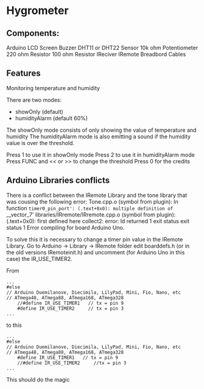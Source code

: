 # Hygrometer

## Components:
Arduino 
LCD Screen
Buzzer
DHT11 or DHT22 Sensor
10k ohm Potentiometer
220 ohm Resistor
100 ohm Resistor
IReciver
IRemote
Breadbord
Cables


## Features
Monitoring temperature and humidity

There are two modes:
- showOnly (default)
- humidityAlarm (default 60%)

The showOnly mode consists of only showing the value of temperature and humidity
The humidityAlarm mode is also emitting a sound if the humidity value is over the threshold.

Press 1 to use it in showOnly mode
Press 2 to use it in humidityAlarm mode
Press FUNC and << or >> to change the threshold
Press 0 for the credits


## Arduino Libraries conflicts
There is a conflict between the IRemote Library and the tone library 
that was cousing the following error:
Tone.cpp.o (symbol from plugin): In function `timer0_pin_port':
(.text+0x0): multiple definition of `__vector_7'
libraries/IRremote/IRremote.cpp.o (symbol from plugin):(.text+0x0): first defined here
collect2: error: ld returned 1 exit status
exit status 1
Error compiling for board Arduino Uno.

To solve this it is necessary to change a timer pin value in the IRemote Library.
Go to Arduino -> Library -> IRemote folder
edit boarddefs.h (or in the old versions IRemoteinit.h)
and uncomment (for Arduino Uno in this case) the IR_USE_TIMER2.

From
```
...
#else
// Arduino Duemilanove, Diecimila, LilyPad, Mini, Fio, Nano, etc
// ATmega48, ATmega88, ATmega168, ATmega328
	//#define IR_USE_TIMER1   // tx = pin 9
	#define IR_USE_TIMER2     // tx = pin 3
...
```

to this

```
...
#else
// Arduino Duemilanove, Diecimila, LilyPad, Mini, Fio, Nano, etc
// ATmega48, ATmega88, ATmega168, ATmega328
	#define IR_USE_TIMER1   // tx = pin 9
	//#define IR_USE_TIMER2     //tx = pin 3
...
```

This should do the magic
